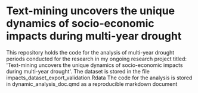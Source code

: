 # Text-mining uncovers the unique dynamics of socio-economic impacts during multi-year drought

This repository holds the code for the analysis of multi-year drought periods conducted for the research in my ongoing research project titled: 'Text-mining uncovers the unique dynamics of socio-economic impacts during multi-year drought'.
The dataset is stored in the file impacts_dataset_export_validation.Rdata
The code for the analysis is stored in dynamic_analysis_doc.qmd as a reproducible markdown document

